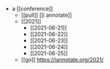 - a [[conference]]
	- [[pull]] [[i annotate]]
	- [[2021]]
		- [[2021-06-21]]
		- [[2021-06-22]]
		- [[2021-06-23]]
		- [[2021-06-24]]
		- [[2021-06-25]]
	- [[go]] https://iannotate.org/2021/
